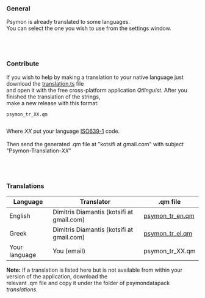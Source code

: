 ### General ###
Psymon is already translated to some languages.<br>
You can select the one you wish to use from the settings window.<br>
<br><br><br>


<h3>Contribute</h3>
If you wish to help by making a translation to your native language just download the <a href='http://code.google.com/p/psymon/source/browse/trunk/psymondatapack/translations/translation.ts'>translation.ts</a> file <br>and open it with the free cross-platform application <i>Qtlinguist</i>. After you finished the translation of the strings, <br>make a new release with this format:<br>
<pre><code>psymon_tr_XX.qm<br>
</code></pre>
Where  <i>XX</i>  put your language <a href='http://en.wikipedia.org/wiki/List_of_ISO_639-1_codes'>ISO639-1</a> code.<br>
<br>
Then send the generated .qm file at "kotsifi at gmail.com" with subject "Psymon-Translation-<i>XX</i>"<br>
<br><br><br>

<h3>Translations</h3>
<table><thead><th> <b>Language</b> </th><th> <b>Translator</b> </th><th> <b>.qm file</b> </th></thead><tbody>
<tr><td> English </td><td> Dimitris Diamantis (kotsifi at gmail.com) </td><td> <a href='http://psymon.googlecode.com/svn/trunk/psymondatapack/translations/psymon_tr_en.qm'>psymon_tr_en.qm</a> </td></tr>
<tr><td> Greek </td><td> Dimitris Diamantis (kotsifi at gmail.com) </td><td> <a href='http://psymon.googlecode.com/svn/trunk/psymondatapack/translations/psymon_tr_el.qm'>psymon_tr_el.qm</a> </td></tr>
<tr><td> Your language </td><td> You (email) </td><td> psymon_tr_XX.qm </td></tr></tbody></table>



<b>Note:</b> If a translation is listed here but is not available from within your version of the application, download the <br>relevant .qm file and copy it under the folder of psymondatapack  <i>translations</i>.